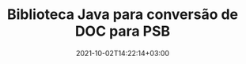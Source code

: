 ---
############################# Static ############################
layout: "autogen-gist"
date: 2021-10-02T14:22:14+03:00
draft: false
path: "pt/total/java/conversion/doc-to-psb/"
other_out_formats: "PDF DOC DOCX DOCM DOT DOTX DOTM TXT RTF HTML MHTML HTM MHT XLS XLSX XLSM XLSB XLT XLTX XLTM XLAM CSV TSV FODS DIF SXC PPT PPTX PPS PPSX PPSM POT POTX PPTM POTM ODT OTT ODS ODP OTP TIFF JPEG JPG PNG GIF BMP ICO WMF EMF DCM WEBP JP2 EMZ WMZ SVG SVGZ TGA XPS TEX MD PSD PSB EPUB WEB EXCEL IMAGE FODP DICOM"
ad_headline: "Conversão Java DOC para PSB"
ad_description: "API de conversão de documentos DOC para PSB para Java | Mais de 100 formatos de arquivo suportados"

############################# Head ############################
head_title: "Converter DOC para PSB em Java | Biblioteca de conversão Java Word"
head_description: "Java API de conversão de documentos de processamento de texto. Converta DOC para PSB e mais de 100 outras imagens e formatos de arquivo em aplicativos Java usando ambientes de desenvolvimento NetBeans, IntelliJ IDEA e Eclipse."

############################# Header ############################
title: "Biblioteca Java para conversão de DOC para PSB"
description: "Converta programaticamente DOC para PSB em aplicativos Java e J2SE usando opções flexíveis de manipulação de documentos para personalizar a aparência do documento resultante. A biblioteca de conversão de documentos do Word converte com precisão os formatos de documentos do Word para PDF, planilha do Excel, apresentação do PowerPoint, Photoshop, HTML, eBook, XML, imagens e muitos outros formatos de arquivo populares. Usando vários recursos de conversão de documentos - converta todo o documento ou escolha páginas específicas do arquivo de documento de origem com base nos números de página ou intervalos de página selecionados automaticamente e converta facilmente para um formato de documento compatível sem usar nenhum software externo."

############################# SubMenu ############################
submenu:
    enable: false

############################# Content ############################
content:
    enable: true
    block:
    - title_left: "Como converter DOC para PSB em Java"
      content_left: |
          Execute a conversão de arquivos DOC para PSB em Java usando três etapas simples. Visualize o documento MHTML convertido como está ou renderize e exiba como HTML sem usar nenhum software externo.

          -   Crie uma nova instância da classe **Converter** e carregue o arquivo DOC
          -   Defina **ConvertOptions** para o tipo de documento PSB
          -   Chame o método **Convert** da instância de classe **Converter** para conversão em PSB
          -   Definir opções para visualizador de HTML
          -   Crie o objeto **Viewer** para visualizar o PSB convertido como HTML
          
      title_right: "Instruções de download e instalação"
      content_right: |
          Você precisa dos namespaces `GroupDocs.Conversion` e `GroupDocs.Viewer` para converter formatos de arquivo de palavras em uma ampla variedade de imagens e tipos de documentos, como PDF, Microsoft Office (Word, Excel, PowerPoint, Project, Outlook), OpenDocument, HTML e diagramas CAD. Explore outras [APIs Java para documentos do Office](https://products.conholdate.com/total/java/) oferecidas pela Conholdate.Total.
          
          Obtenha os respectivos arquivos de montagem do [downloads](https://downloads.conholdate.com/total/java) ou busque o pacote inteiro do [Maven](https://repository.conholdate.com/webapp/#/artifacts/browse/tree/General/repo) para adicionar `Conholdate.Total for Java` diretamente em seu espaço de trabalho.
          
      gisthash: "675fd7fb45acf595fd9f872593eb2899"
      gistfile: "word-to-pdf-conversion.java"

    - title_left: "Adicionar marca d'água ao Word e converter para PDF"
      content_left: |
          Converta com precisão documentos do Word para PDF em Java, exatamente como o arquivo de origem original e aplique marcas d'água de texto ou imagem nas páginas do documento convertido.

          -   Crie uma nova instância da classe **Converter** para converter o documento Word DOCX
          -   Instancie a classe **ConvertOptions** adequada (PdfConvertOptions, WordProcessingConvertOptions, SpreadsheetConvertOptions)
          -   Crie uma nova instância da classe **WatermarkOptions**
          -   Especifique as propriedades da marca d'água (cor, largura, altura, texto, imagem etc.)
          -   Defina a propriedade **Watermark** da instância **ConvertOptions**
          -   Chame o método **Convert** da instância da classe **Converter** para conversão de Word para PDF
          
      title_right: "Carregar e converter documentos localizados remotamente"
      content_right: |
          Usando Conholdate.Total para Java – os desenvolvedores podem carregar e converter documentos de vários locais remotos e recursos de armazenamento de documentos na nuvem, como Amazon S3, Microsoft Azure Blob, FTP, disco local, fluxo ou uma URL simples. Basta especificar o método para obter o fluxo de documentos localizado remotamente e, em seguida, passá-lo para a classe Converter como um construtor.
          
          As APIs do Conholdate.Total para Java são suportadas em diferentes sistemas operacionais, como Windows J2SE, Linux (Ubuntu, OpenSUSE, CentOS e outros), macOS e qualquer tipo de aplicativos Java baseados em ambientes de desenvolvimento Eclipse, IntelliJ NetBeans, IntelliJ IDEA ou Visual Studio Code.
          
      gisthash: "6999e55b491eea2906d7fefe2e636e33"
      gistfile: "add-watermark-to-word-and-convert-to-pdf.java"
          
    - title_left: "Conversão de Word para PDF protegida por senha"
      content_left: |
          Carregue e converta com precisão documentos de processamento de texto protegidos por senha em PDF em seus aplicativos baseados em Java – tudo o que você precisa é de apenas algumas linhas de código. Os desenvolvedores também podem transformar documentos Word (DOC ou DOCX) em outros formatos como Web (HTML, MHTML), Imagens (JPG, PNG TIFF, BMP), Markdown e muitos outros sem a necessidade de instalar o Microsoft Word.

          -   Crie uma nova instância da classe **Converter** e passe o caminho do documento de origem
          -   Instancie a classe **ConvertOptions** adequada, por exemplo (PdfConvertOptions, WordProcessingConvertOptions, SpreadsheetConvertOptions etc.)
          -   Chame o método **convert** da instância da classe **Converter** e passe o nome do arquivo para o documento convertido
        
      title_right: "Extração de informações do documento de origem"
      content_right: |
          O recurso de extração de informações de documentos não apenas permite obter as informações básicas sobre o arquivo do documento de origem, mas também suporta a extração de algumas informações valiosas específicas do formato de arquivo. Inclui as datas de início e término do projeto de um arquivo do Microsoft Project, quaisquer restrições de impressão em um documento PDF, lista de pastas incluídas em um arquivo de dados do Outlook e as informações sobre camadas e layouts em um documento CAD.

          Outro recurso útil das APIs Java do Conholdate.Total para conversão de documentos é a detecção automática de uma extensão de formato de arquivo desconhecido do documento de origem que é entregue na forma de fluxo de bytes.
          
      gisthash: "35e23082b8fa43502d6784c38947eef1"
      gistfile: "password-protected-word-document-to-pdf-conversion.java"

    - title_left: "Converter páginas específicas do Word para PDF em Java"
      content_left: |
          A API de conversão de documentos Java permite que você escolha páginas selecionadas do documento de origem e converta com precisão para o formato de documento suportado. O exemplo de código abaixo mostra como converter a 1ª e a 4ª páginas de um documento do Word para o arquivo PDF resultante.

          -   Crie uma nova instância da classe **Converter** e carregue o documento de entrada (Word)
          -   Instancie a classe **ConvertOptions** adequada, por exemplo (PdfConvertOptions, WordProcessingConvertOptions, SpreadsheetConvertOptions etc)
          -   Defina a propriedade **setPages** da instância **ConvertOptions** e mencione o número de página específico a ser convertido
          -   Chame o método **convert** da instância da classe **Converter** e passe o nome do arquivo (PDF) para o documento convertido
        
      title_right: "Cache de resultados de documentos convertidos"
      content_right: |
          Em alguns casos, o tamanho do documento convertido é maior e leva tempo para ser convertido. A biblioteca de conversão de documentos oferece o recurso de cache para gerenciar com eficiência tais situações e acelerar o processo de conversão repetitivo. Habilite a interface ICache para trabalhar com implementação de cache personalizada usando o ponto de extensão e controle a conversão de cache, como preferir.

          O resultado da conversão é salvo na unidade local por padrão, mas qualquer tipo de armazenamento em cache pode ser suportado pela implementação das interfaces apropriadas, como Amazon S3, Dropbox, Google Drive, Windows Azure, Reddis ou qualquer outra.
          
      gisthash: "98e5756c4d2150212f5abd2eb2067059"
      gistfile: "convert-specific-word-document-pages-to-pdf.java"
############################# About Formats ############################
about_formats:
    enable: false
############################# More Formats ############################
more_formats:
    enable: true
    auto: false
    other_out_formats: PDF DOC DOCX DOCM DOT DOTX DOTM TXT RTF HTML MHTML HTM MHT XLS XLSX XLSM XLSB XLT XLTX XLTM XLAM CSV TSV FODS DIF SXC PPT PPTX PPS PPSX PPSM POT POTX PPTM POTM ODT OTT ODS ODP OTP TIFF JPEG JPG PNG GIF BMP ICO WMF EMF DCM WEBP JP2 EMZ WMZ SVG SVGZ TGA XPS TEX MD PSD PSB EPUB WEB EXCEL IMAGE FODP DICOM
############################# Back to top ###############################
back_to_top:
  enable: true
---